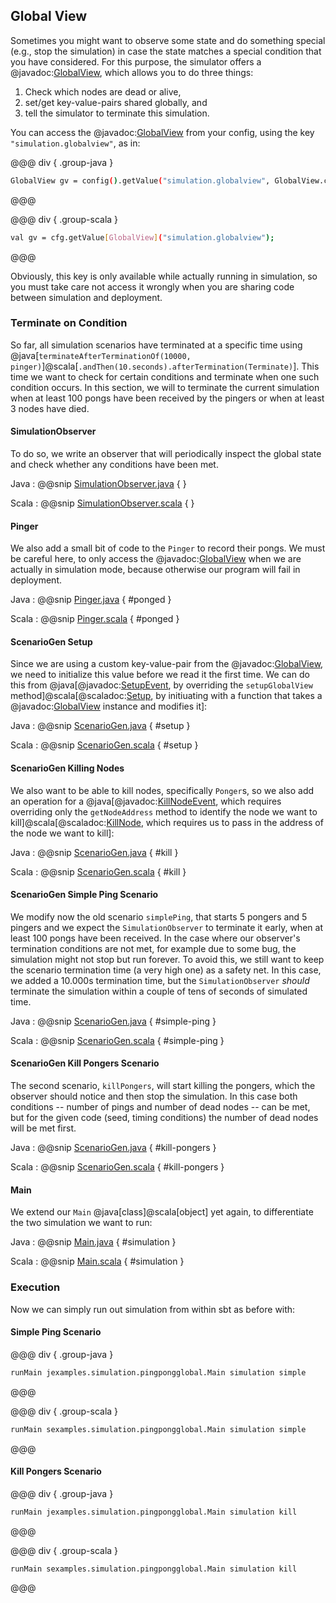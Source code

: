 Global View
-----------
Sometimes you might want to observe some state and do something special (e.g., stop the simulation) in case the state matches a special condition that you have considered. For this purpose, the simulator offers a @javadoc:[GlobalView](se.sics.kompics.simulator.util.GlobalView), which allows you to do three things:

1. Check which nodes are dead or alive,
2. set/get key-value-pairs shared globally, and
3. tell the simulator to terminate this simulation.

You can access the @javadoc:[GlobalView](se.sics.kompics.simulator.util.GlobalView) from your config, using the key `"simulation.globalview"`, as in:

@@@ div { .group-java }
```bash
GlobalView gv = config().getValue("simulation.globalview", GlobalView.class);
```
@@@

@@@ div { .group-scala }
```bash
val gv = cfg.getValue[GlobalView]("simulation.globalview");
```
@@@

Obviously, this key is only available while actually running in simulation, so you must take care not access it wrongly when you are sharing code between simulation and deployment.

### Terminate on Condition

So far, all simulation scenarios have terminated at a specific time using @java[`terminateAfterTerminationOf(10000, pinger)`]@scala[`.andThen(10.seconds).afterTermination(Terminate)`]. This time we want to check for certain conditions and terminate when one such condition occurs. In this section, we will to terminate the current simulation when at least 100 pongs have been received by the pingers or when at least 3 nodes have died. 

#### SimulationObserver

To do so, we write an observer that will periodically inspect the global state and check whether any conditions have been met.

Java
:   @@snip [SimulationObserver.java](/docs/src/main/java/jexamples/simulation/pingpongglobal/SimulationObserver.java) {  }

Scala
:   @@snip [SimulationObserver.scala](/docs/src/main/scala/sexamples/simulation/pingpongglobal/SimulationObserver.scala) { }

#### Pinger

We also add a small bit of code to the `Pinger` to record their pongs. We must be careful here, to only access the @javadoc:[GlobalView](se.sics.kompics.simulator.util.GlobalView) when we are actually in simulation mode, because otherwise our program will fail in deployment.

Java
:   @@snip [Pinger.java](/docs/src/main/java/jexamples/simulation/pingpongglobal/Pinger.java) { #ponged }

Scala
:   @@snip [Pinger.scala](/docs/src/main/scala/sexamples/simulation/pingpongglobal/Pinger.scala) { #ponged }

#### ScenarioGen Setup

Since we are using a custom key-value-pair from the @javadoc:[GlobalView](se.sics.kompics.simulator.util.GlobalView), we need to initialize this value before we read it the first time. We can do this from @java[@javadoc:[SetupEvent](se.sics.kompics.simulator.events.system.SetupEvent), by overriding the `setupGlobalView` method]@scala[@scaladoc:[Setup](se.sics.kompics.sl.simulator.Setup$), by initiuating with a function that takes a @javadoc:[GlobalView](se.sics.kompics.simulator.util.GlobalView) instance and modifies it]: 

Java
:   @@snip [ScenarioGen.java](/docs/src/main/java/jexamples/simulation/pingpongglobal/ScenarioGen.java) { #setup }

Scala
:   @@snip [ScenarioGen.scala](/docs/src/main/scala/sexamples/simulation/pingpongglobal/ScenarioGen.scala) { #setup }

#### ScenarioGen Killing Nodes

We also want to be able to kill nodes, specifically `Ponger`s, so we also add an operation for a @java[@javadoc:[KillNodeEvent](se.sics.kompics.simulator.events.system.KillNodeEvent), which requires overriding only the `getNodeAddress` method to identify the node we want to kill]@scala[@scaladoc:[KillNode](se.sics.kompics.sl.simulator.KillNode$), which requires us to pass in the address of the node we want to kill]:

Java
:   @@snip [ScenarioGen.java](/docs/src/main/java/jexamples/simulation/pingpongglobal/ScenarioGen.java) { #kill }

Scala
:   @@snip [ScenarioGen.scala](/docs/src/main/scala/sexamples/simulation/pingpongglobal/ScenarioGen.scala) { #kill }

#### ScenarioGen Simple Ping Scenario

We modify now the old scenario `simplePing`, that starts 5 pongers and 5 pingers and we expect the `SimulationObserver` to terminate it early, when at least 100 pongs have been received. In the case where our observer's termination conditions are not met, for example due to some bug, the simulation might not stop but run forever. To avoid this, we still want to keep the scenario termination time (a very high one) as a safety net. In this case, we added a 10.000s termination time, but the `SimulationObserver` *should* terminate the simulation within a couple of tens of seconds of simulated time.

Java
:   @@snip [ScenarioGen.java](/docs/src/main/java/jexamples/simulation/pingpongglobal/ScenarioGen.java) { #simple-ping }

Scala
:   @@snip [ScenarioGen.scala](/docs/src/main/scala/sexamples/simulation/pingpongglobal/ScenarioGen.scala) { #simple-ping }


#### ScenarioGen Kill Pongers Scenario

The second scenario, `killPongers`, will start killing the pongers, which the observer should notice and then stop the simulation. In this case both conditions -- number of pings and number of dead nodes -- can be met, but for the given code (seed, timing conditions) the number of dead nodes will be met first.

Java
:   @@snip [ScenarioGen.java](/docs/src/main/java/jexamples/simulation/pingpongglobal/ScenarioGen.java) { #kill-pongers }

Scala
:   @@snip [ScenarioGen.scala](/docs/src/main/scala/sexamples/simulation/pingpongglobal/ScenarioGen.scala) { #kill-pongers }

#### Main

We extend our `Main` @java[class]@scala[object] yet again, to differentiate the two simulation we want to run:

Java
:   @@snip [Main.java](/docs/src/main/java/jexamples/simulation/pingpongglobal/Main.java) { #simulation }

Scala
:   @@snip [Main.scala](/docs/src/main/scala/sexamples/simulation/pingpongglobal/Main.scala) { #simulation }

### Execution

Now we can simply run out simulation from within sbt as before with:

#### Simple Ping Scenario

@@@ div { .group-java }
```bash
runMain jexamples.simulation.pingpongglobal.Main simulation simple
```
@@@

@@@ div { .group-scala }
```bash
runMain sexamples.simulation.pingpongglobal.Main simulation simple
```
@@@

#### Kill Pongers Scenario

@@@ div { .group-java }
```bash
runMain jexamples.simulation.pingpongglobal.Main simulation kill
```
@@@

@@@ div { .group-scala }
```bash
runMain sexamples.simulation.pingpongglobal.Main simulation kill
```
@@@

